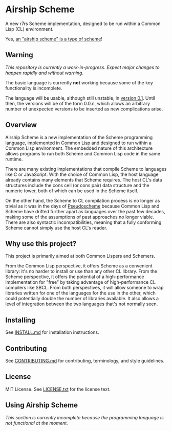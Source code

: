 Airship Scheme
==============

A new r7rs Scheme implementation, designed to be run within a Common
Lisp (CL) environment.

Yes, [an "airship scheme" is a type of
scheme](https://en.wikipedia.org/wiki/Imperial_Airship_Scheme)!

Warning
-------

*This repository is currently a work-in-progress. Expect major changes
to happen rapidly and without warning.*

The basic language is currently **not** working because some of the
key functionality is incomplete.

The language will be usable, although still unstable, in [version
0.1](https://gitlab.com/mbabich/airship-scheme/-/milestones/4). Until
then, the versions will be of the form 0.0.n, which allows an
arbitrary number of unexpected versions to be inserted as new
complications arise.

Overview
--------

Airship Scheme is a new implementation of the Scheme programming
language, implemented in Common Lisp and designed to run within a
Common Lisp environment. The embedded nature of this architecture
allows programs to run both Scheme and Common Lisp code in the same
runtime.

There are many existing implementations that compile Scheme to
languages like C or JavaScript. With the choice of Common Lisp, the
host language already contains many elements that Scheme requires. The
host CL's data structures include the cons cell (or cons pair) data
structure and the numeric tower, both of which can be used in the
Scheme itself.

On the other hand, the Scheme to CL compilation process is no longer
as trivial as it was in the days of
[Pseudoscheme](http://mumble.net/~jar/pseudoscheme/) because Common
Lisp and Scheme have drifted further apart as languages over the past
few decades, making some of the assumptions of past approaches no
longer viable. There are also syntactic incompatibilities, meaning
that a fully conforming Scheme cannot simply use the host CL's reader.

Why use this project?
---------------------

This project is primarily aimed at both Common Lispers and Schemers.

From the Common Lisp perspective, it offers Scheme as a convenient
library: it's no harder to install or use than any other CL library.
From the Scheme perspective, it offers the potential of a
high-performance implementation for "free" by taking advantage of
high-performance CL compilers like SBCL. From both perspectives, it
will allow someone to wrap libraries written for one of the languages
for the use in the other, which could potentially double the number of
libraries available. It also allows a level of integration between the
two languages that's not normally seen.

Installing
----------

See [INSTALL.md](INSTALL.md) for installation instructions.

Contributing
------------

See [CONTRIBUTING.md](CONTRIBUTING.md) for contributing, terminology,
and style guidelines.

License
-------

MIT License. See [LICENSE.txt](LICENSE.txt) for the license text.

Using Airship Scheme
--------------------

*This section is currently incomplete because the programming language
is not functional at the moment.*

